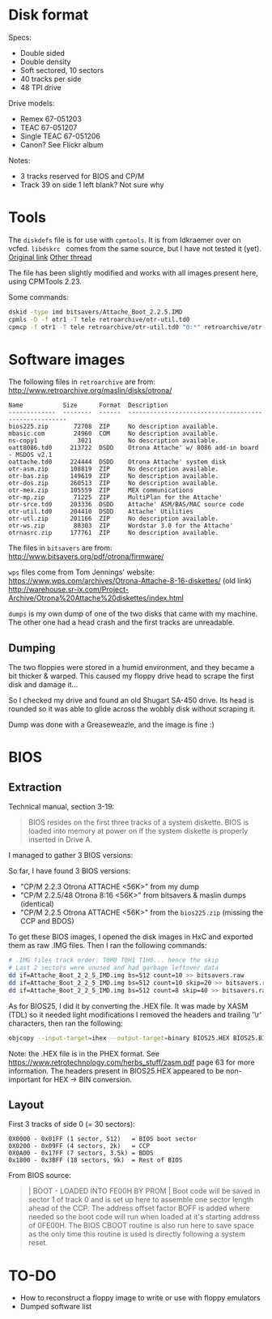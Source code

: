 # Disk format

Specs:
* Double sided
* Double density
* Soft sectored, 10 sectors
* 40 tracks per side
* 48 TPI drive

Drive models:
* Remex 67-051203
* TEAC 67-051207
* Single TEAC 67-051206
* Canon? See Flickr album

Notes:
* 3 tracks reserved for BIOS and CP/M
* Track 39 on side 1 left blank? Not sure why

# Tools

The `diskdefs` file is for use with `cpmtools`. It is from Idkraemer over on vcfed.
`libdskrc ` comes from the same source, but I have not tested it (yet).
[Original link](https://forum.vcfed.org/index.php?threads/otrona-attache.1240458/)
[Other thread](https://forum.vcfed.org/index.php?threads/otrona-attache-mega-haul.73290/)

The file has been slightly modified and works with all images present here, using CPMTools 2.23.

Some commands:
```bash
dskid -type imd bitsavers/Attache_Boot_2.2.5.IMD
cpmls -D -f otr1 -T tele retroarchive/otr-util.td0
cpmcp -f otr1 -T tele retroarchive/otr-util.td0 "0:*" retroarchive/otr-util/
```

# Software images

The following files in `retroarchive` are from:
http://www.retroarchive.org/maslin/disks/otrona/

```
Name           Size      Format  Description
-------------  --------  ------  -----------------------------------------------------
bios225.zip       72708  ZIP     No description available.
mbasic.com        24960  COM     No description available.
ns-copy1           3021          No description available.
oatt8086.td0     213722  DSDD    Otrona Attache' w/ 8086 add-in board - MSDOS v2.1
oattache.td0     224444  DSDD    Otrona Attache' system disk
otr-asm.zip      108819  ZIP     No description available.
otr-bas.zip      149619  ZIP     No description available.
otr-dos.zip      260513  ZIP     No description available.
otr-mex.zip      105559  ZIP     MEX communications
otr-mp.zip        71225  ZIP     MultiPlan for the Attache'
otr-srce.td0     203336  DSDD    Attache' ASM/BAS/MAC source code
otr-util.td0     204410  DSDD    Attache' Utilities
otr-utl.zip      201166  ZIP     No description available.
otr-ws.zip        88303  ZIP     Wordstar 3.0 for the Attache'
otrnasrc.zip     177761  ZIP     No description available.
```

The files in `bitsavers` are from:
http://www.bitsavers.org/pdf/otrona/firmware/

`wps` files come from Tom Jennings' website:
https://www.wps.com/archives/Otrona-Attache-8-16-diskettes/ (old link)
http://warehouse.sr-ix.com/Project-Archive/Otrona%20Attache%20diskettes/index.html

`dumps` is my own dump of one of the two disks that came with my machine. The other one had a head crash and the first tracks are unreadable.

## Dumping

The two floppies were stored in a humid environment, and they became a bit thicker & warped.
This caused my floppy drive head to scrape the first disk and damage it...

So I checked my drive and found an old Shugart SA-450 drive. Its head is rounded so it was able to glide across the wobbly disk without scraping it.

Dump was done with a Greaseweazle, and the image is fine :)

# BIOS

## Extraction

Technical manual, section 3-19:
> BIOS resides on the first three tracks of a system diskette. BIOS is loaded into memory at power on if the system diskette is properly inserted in Drive A.

I managed to gather 3 BIOS versions:

So far, I have found 3 BIOS versions:
* "CP/M 2.2.3 Otrona ATTACHE <56K>" from my dump
* "CP/M 2.2.5/48 Otrona 8:16 <56K>" from bitsavers & maslin dumps (identical)
* "CP/M 2.2.5 Otrona ATTACHE <56K>" from the `bios225.zip` (missing the CCP and BDOS)

To get these BIOS images, I opened the disk images in HxC and exported them as raw .IMG files.
Then I ran the following commands:
```bash
# .IMG files track order: T0H0 T0H1 T1H0... hence the skip
# Last 2 sectors were unused and had garbage leftover data
dd if=Attache_Boot_2_2_5_IMD.img bs=512 count=10 >> bitsavers.raw
dd if=Attache_Boot_2_2_5_IMD.img bs=512 count=10 skip=20 >> bitsavers.raw
dd if=Attache_Boot_2_2_5_IMD.img bs=512 count=8 skip=40 >> bitsavers.raw
```

As for BIOS25, I did it by converting the .HEX file. It was made by XASM (TDL) so it needed light modifications
I removed the headers and trailing '\r' characters, then ran the following:
```bash
objcopy --input-target=ihex --output-target=binary BIOS25.HEX BIOS25.BIN
```

Note: the .HEX file is in the PHEX format. See https://www.retrotechnology.com/herbs_stuff/zasm.pdf page 63 for more information. The headers present in BIOS25.HEX appeared to be non-important for HEX -> BIN conversion.

## Layout

First 3 tracks of side 0 (= 30 sectors):
```
0X0000 - 0x01FF (1 sector, 512)   = BIOS boot sector
0X0200 - 0x09FF (4 sectors, 2k)   = CCP
0X0A00 - 0x17FF (7 sectors, 3.5k) = BDOS
0x1800 - 0x3BFF (18 sectors, 9k)  = Rest of BIOS
```

From BIOS source:
> | BOOT - LOADED INTO FE00H BY PROM |
> Boot code will be saved in sector 1 of track 0 and is set up here to assemble one sector length ahead of the CCP.
> The address offset factor BOFF is added where needed so the boot code will run when loaded at it's starting address of 0FE00H.
> The BIOS CBOOT routine is also run here to save space as the only time this routine is used is directly following a system reset.

# TO-DO

* How to reconstruct a floppy image to write or use with floppy emulators
* Dumped software list
